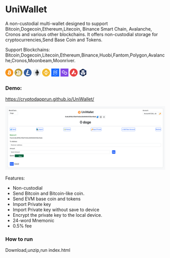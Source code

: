 # UniWallet
 A non-custodial multi-wallet designed to support Bitcoin,Dogecoin,Ethereum,Litecoin, Binance Smart Chain, Avalanche, Cronos and various other blockchains. It offers non-custodial storage for cryptocurrencies,Send Base Coin and Tokens.

Support Blockchains:<br>
Bitcoin,Dogecoin,Litecoin,Ethereum,Binance,Huobi,Fantom,Polygon,Avalanche,Cronos,Moonbeam,Moonriver.<br><br>
<img src="img/BTC.png" width="25" height="25" > 
<img src="img/DOGE.png" width="25" height="25" > 
<img src="img/LTC.png" width="25" height="25" > 
<img src="img/1.png" width="25" height="25" alt="eth"> 
<img src="img/56.png" width="25" height="25" alt="bnb">
<img src="img/250.png" width="25" height="25" alt="ftm">
<img src="img/137.png" width="25" height="25" alt="matic"> 
<img src="img/43114.png" width="25" height="25" alt="matic">
<img src="img/25.png" width="25" height="25" alt="matic">

### Demo:
https://cryptodapprun.github.io/UniWallet/

<img src="screen.png" >

Features:
- Non-custodial
- Send Bitcoin and Bitcoin-like coin.
- Send EVM base coin and tokens
- Import Private key
- Import Private key without save to device
- Encrypt the private key to the local device.
- 24-word Mnemonic
- 0.5% fee


### How to run
Download,unzip,run index.html
